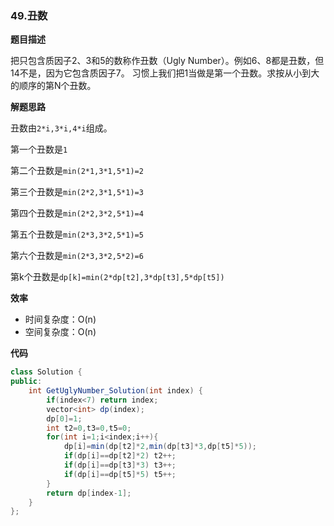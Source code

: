 ### 49.丑数

**题目描述**

把只包含质因子2、3和5的数称作丑数（Ugly Number）。例如6、8都是丑数，但14不是，因为它包含质因子7。 习惯上我们把1当做是第一个丑数。求按从小到大的顺序的第N个丑数。 

**解题思路**

丑数由``2*i,3*i,4*i``组成。

第一个丑数是``1``

第二个丑数是``min(2*1,3*1,5*1)=2``

第三个丑数是``min(2*2,3*1,5*1)=3``

第四个丑数是``min(2*2,3*2,5*1)=4``

第五个丑数是``min(2*3,3*2,5*1)=5``

第六个丑数是``min(2*3,3*2,5*2)=6``

第k个丑数是``dp[k]=min(2*dp[t2],3*dp[t3],5*dp[t5])``

**效率**

+ 时间复杂度：O(n)
+ 空间复杂度：O(n)

**代码**

```java
class Solution {
public:
    int GetUglyNumber_Solution(int index) {
        if(index<7) return index;
        vector<int> dp(index);
        dp[0]=1;
        int t2=0,t3=0,t5=0;
        for(int i=1;i<index;i++){
            dp[i]=min(dp[t2]*2,min(dp[t3]*3,dp[t5]*5));
            if(dp[i]==dp[t2]*2) t2++;
            if(dp[i]==dp[t3]*3) t3++;
            if(dp[i]==dp[t5]*5) t5++;
        }
        return dp[index-1];
    }
};
```



